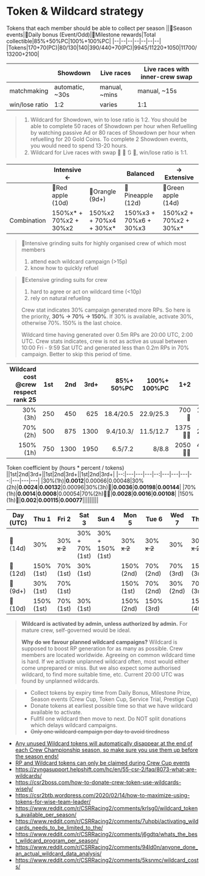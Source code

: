 # Token & Wildcard strategy
Tokens that each member should be able to collect per season
||&#x1F4D8;Season events|&#x1F4D9;Daily bonus (Event/Odd)|&#x1F4D7;Milestone rewards|Total collectible|85%+50%PC|100%+100%PC|
|--|--|--|--|--|--|--|
|Tokens|170+70(PC)|80/130|140|390/440+70(PC)|9945/11220+1050|11700/13200+2100|

||Showdown|Live races|Live races with inner-crew swap|
|--|--|--|--|
|matchmaking|automatic, ~30s|manual, ~mins|manual, ~15s|
|win/lose ratio|1:2|varies|1:1|

> 1. Wildcard for Showdown, win to lose ratio is 1:2. You should be able to complete 50 races of Showdown per hour when Refuelling by watching passive Ad or 80 races of Showdown per hour when refuelling for 20 Gold Coins. To complete 2 Showdown events, you would need to spend 13-20 hours.
> 2. Wildcard for Live races with swap &#x1F501; &#x1F502; &#x1F503; &#x1F504;, win/lose ratio is 1:1.

||Intensive <-||Balanced|-> Extensive|
|--|--|--|--|--|
||&#x1F34E;Red apple (10d)|&#x1F34A;Orangle (9d+)|&#x1F34D;Pineapple (12d)|&#x1F34F;Green apple (14d)|
|Combination|150%x* + 70%x2 + 30%x2|150%x2 + 70%x4 + 30%x*|150%x3 + 70%x6 + 30%x3|150%x2 + 70%x2 + 30%x*|

> &#x1F34E;Intensive grinding suits for highly organised crew of which most members
> 1. attend each wildcard campaign (>15p)
> 2. know how to quickly refuel

> &#x1F34F;Extensive grinding suits for crew
> 1. hard to agree or act on wildcard time (<10p)
> 2. rely on natural refueling
>
> Crew stat indicates 30% campaign generated more RPs. So here is the priority, **30% -> 70% -> 150%**. If 30% is available, activate 30%, otherwise 70%. 150% is the last choice.
> 
> Wildcard time having generated over 0.5m RPs are 20:00 UTC, 2:00 UTC. Crew stats indicates, crew is not as active as usual between 10:00 Fri - 9:59 Sat UTC and generated less than 0.2m RPs in 70% campaign. Better to skip this period of time.

|Wildcard cost @crew respect rank 25|1st|2nd|3rd+|85%+ 50%PC|100%+ 100%PC|1+2|+3|+4|+5|+6|+7|+*|
|-:|--|--:|--:|--:|--:|--:|:-:|:-:|--|:-:|--|:-:|
|30% (3h)|250|450|625|18.4/20.5|22.9/25.3|700&#x1F34E;|1325&#x1F34D;|||3200&#x1F34A;||&#x1F34F;|
|70% (2h)|500|875|1300|9.4/10.3/|11.5/12.7|1375&#x1F34E;&#x1F34F;|2675|3975&#x1F34A;|5275|6575&#x1F34D;|7875||
|150% (1h)|750|1300|1950|6.5/7.2|8/8.8|2050&#x1F34F;&#x1F34A;|4000&#x1F34D;|5950|7900|9850&#x1F34E;|11800|

Token coefficient by (hours * percent / tokens)
||1st|2nd|3rd+||1st|2nd|3rd+||1st|2nd|3rd+|
|--:|---|---|---|--:|---|---|---|--:|---|---|---|
|30%(1h)|**0.0012**|0.00066|0.00048|30%(2h)|**0.0024**|**0.00132**|0.00096|30%(3h)&#x1F34F;|**0.0036**|**0.00198**|**0.00144**|
|70%(1h)|**0.0014**|**0.0008**|0.00054|70%(2h)&#x1F34A;&#x1F34D;|**0.0028**|**0.0016**|**0.00108**|
|150%(1h)&#x1F34E;|**0.002**|**0.00115**|**0.00077**|||||||||

|Day (UTC)|Thu 1|Fri 2|Sat 3|Sun 4|Mon 5|Tue 6|Wed 7|Thu 8|Fri 9|Sat 10|Sun 11|Mon 12|Tue 13|Wed 14|
|--|--|--|--|--|--|--|--|--|--|--|--|--|--|--|
|&#x1F34F;(14d)|30%|30% ~~x 2~~|30% + 70% (1st)|30% + 150% (1st)|30% ~~x 2~~|30% ~~x 2~~|30%|30% ~~x 2~~|30% ~~x 2~~|30% + 70% (2nd)|30% + 150% (2nd)|30% ~~x 2~~|30% ~~x 2~~|30%|
|&#x1F34D;(12d)|150% (1st)|70% (1st)|30% (1st)||150% (2nd)|70% (2nd)|70% (3rd)|150% (3rd)|70% (4th)|30% (2nd)||70% (5th)|70% (6th)|30% (3rd)|
|&#x1F34A;(9d+)|30% (1st)|70% (1st)|||150% (1st)|70% (2nd)|30% (2nd)|70% (3rd)|30% (3rd)|||70% (4th)|150% (2nd)||
|&#x1F34E;(10d)|150% (1st)|70% (1st)|30% (1st)||150% (2nd)|150% (3rd)||150% (4th)|70% (2nd)|30% (2nd)||150% (5th)|150% (6th)||

> **Wildcard is activated by admin, unless authorized by admin.** For mature crew, self-governed would be ideal.
>
> **Why do we favour planned wildcard campaigns?**
> Wildcard is supposed to boost RP generation for as many as possible. Crew members are located worldwide. Agreeing on common wildcard time is hard.
> If we activate unplanned wildcard often, most would either come unprepared or miss. 
> But we also expect some authorised wildcard, to find more suitable time, etc. Current 20:00 UTC was found by unplanned wildcards.

> - Collect tokens by expiry time from Daily Bonus, Milestone Prize, Season events (Crew Cup, Token Cup, Service Trial, Prestige Cup)
> - Donate tokens at earliest possible time so that we have wildcard available to activate.
> - Fullfil one wildcard then move to next. Do NOT split donations which delays wildcard campaigns.
> - ~~Only one wildcard campaign per day to avoid tiredness~~

- [Any unused Wildcard tokens will automatically disappear at the end of each Crew Championship season, so make sure you use them up before the season ends!](https://zyngasupport.helpshift.com/hc/en/55-csr-2/faq/8074-what-happens-to-my-wildcard-tokens-at-the-end-of-the-crew-championship-season/)
- [RP and Wildcard tokens can only be claimed during Crew Cup events](https://www.tumblr.com/csrracingofficial/178448763240/the-player-inbox-explained)
- https://zyngasupport.helpshift.com/hc/en/55-csr-2/faq/8073-what-are-wildcards/
- https://csr2boss.com/how-to-donate-crew-token-use-wildcards-wisely/
- https://csr2btb.wordpress.com/2020/02/14/how-to-maximize-using-tokens-for-wise-team-leader/
- https://www.reddit.com/r/CSRRacing2/comments/krlsg0/wildcard_tokens_available_per_season/
- https://www.reddit.com/r/CSRRacing2/comments/7uhpbi/activating_wildcards_needs_to_be_limited_to_the/
- https://www.reddit.com/r/CSRRacing2/comments/j6gdtq/whats_the_best_wildcard_program_per_season/
- https://www.reddit.com/r/CSRRacing2/comments/94ld0n/anyone_done_an_actual_wildcard_data_analysis/
- https://www.reddit.com/r/CSRRacing2/comments/5ksnmc/wildcard_costs/
